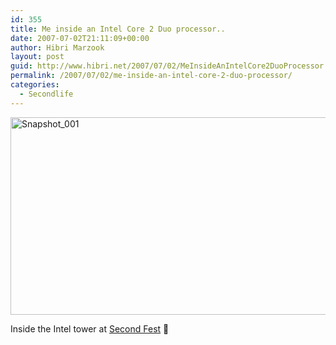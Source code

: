 ```yaml
---
id: 355
title: Me inside an Intel Core 2 Duo processor..
date: 2007-07-02T21:11:09+00:00
author: Hibri Marzook
layout: post
guid: http://www.hibri.net/2007/07/02/MeInsideAnIntelCore2DuoProcessor.aspx
permalink: /2007/07/02/me-inside-an-intel-core-2-duo-processor/
categories:
  - Secondlife
---
```

<a href="http://www.hibri.net/content/binary/WindowsLiveWriter/MeinsideanIntelCore2Duoprocessor_137FD/Snapshot_001.jpg" atomicselection="true"><img style="border-right: 0px; border-top: 0px; border-left: 0px; border-bottom: 0px" height="316" alt="Snapshot_001" src="http://www.hibri.net/content/binary/WindowsLiveWriter/MeinsideanIntelCore2Duoprocessor_137FD/Snapshot_001_thumb.jpg" width="540" border="0" /></a>

Inside the Intel tower at <a href="http://www.guardian.co.uk/secondfest" target="_blank">Second Fest</a> 🙂